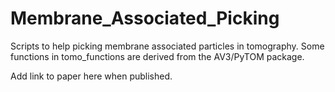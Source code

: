 # Membrane_Associated_Picking

Scripts to help picking membrane associated particles in tomography. Some functions in tomo_functions are derived from the AV3/PyTOM package.

Add link to paper here when published. 

